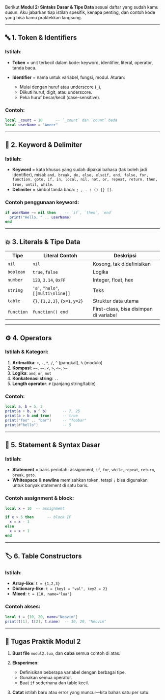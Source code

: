Berikut **Modul 2: Sintaks Dasar & Tipe Data** sesuai daftar yang sudah kamu susun. Aku jabarkan tiap istilah spesifik, kenapa penting, dan contoh kode yang bisa kamu praktekkan langsung.

---

## 🔤 1. Token & Identifiers

### Istilah:

- **Token** = unit terkecil dalam kode: keyword, identifier, literal, operator, tanda baca.
- **Identifier** = nama untuk variabel, fungsi, modul. Aturan:

  - Mulai dengan huruf atau underscore (`_`),
  - Diikuti huruf, digit, atau underscore.
  - Peka huruf besar/kecil (case-sensitive).

### Contoh:

```lua
local _count = 10      -- `_count` dan `count` beda
local userName = "Ameer"
```

---

## 🔢 2. Keyword & Delimiter

### Istilah:

- **Keyword** = kata khusus yang sudah dipakai bahasa (tak boleh jadi identifier), misal:
  `and, break, do, else, elseif, end, false, for, function, goto, if, in, local, nil, not, or, repeat, return, then, true, until, while`.
- **Delimiter** = simbol tanda baca:
  `; , . : () {} []`.

### Contoh penggunaan keyword:

```lua
if userName ~= nil then    -- `if`, `then`, `end`
  print("Hello, " .. userName)
end
```

---

## 💥 3. Literals & Tipe Data

| Tipe       | Literal Contoh                     | Deskripsi                              |
| ---------- | ---------------------------------- | -------------------------------------- |
| `nil`      | `nil`                              | Kosong, tak didefinisikan              |
| `boolean`  | `true`, `false`                    | Logika                                 |
| `number`   | `123`, `3.14`, `0xFF`              | Integer, float, hex                    |
| `string`   | `'a'`, `"halo"`, `[[multi\nline]]` | Teks                                   |
| `table`    | `{}`, `{1,2,3}`, `{x=1,y=2}`       | Struktur data utama                    |
| `function` | `function() end`                   | First-class, bisa disimpan di variabel |

---

## ⚙️ 4. Operators

### Istilah & Kategori:

1. **Aritmatika**: `+`, `-`, `*`, `/`, `^` (pangkat), `%` (modulo)
2. **Kompasi**: `==`, `~=`, `<`, `>`, `<=`, `>=`
3. **Logika**: `and`, `or`, `not`
4. **Konkatenasi string**: `..`
5. **Length operator**: `#` (panjang string/table)

### Contoh:

```lua
local a, b = 5, 2
print(a + b, a ^ b)       -- 7, 25
print(a > b and true)     -- true
print("foo" .. "bar")     -- "foobar"
print(#"hello")           -- 5
```

---

## 📜 5. Statement & Syntax Dasar

### Istilah:

- **Statement** = baris perintah: assignment, `if`, `for`, `while`, `repeat`, `return`, `break`, `goto`.
- **Whitespace** & **newline** memisahkan token, tetapi `;` bisa digunakan untuk banyak statement di satu baris.

### Contoh assignment & block:

```lua
local x = 10  -- assignment

if x > 5 then      -- block IF
  x = x - 1
else
  x = x + 1
end
```

---

## 🏷️ 6. Table Constructors

### Istilah:

- **Array-like**: `t = {1,2,3}`
- **Dictionary-like**: `t = {key1 = "val", key2 = 2}`
- **Mixed**: `t = {10, name="lua"}`

### Contoh akses:

```lua
local t = {10, 20, name="Neovim"}
print(t[1], t[2], t.name)  -- 10, 20, "Neovim"
```

---

## 🎯 Tugas Praktik Modul 2

1. **Buat file** `modul2.lua`, dan **coba** semua contoh di atas.
2. **Eksperimen**:

   - Definisikan beberapa variabel dengan berbagai tipe.
   - Gunakan semua operator.
   - Buat `if` sederhana dan table kecil.

3. **Catat** istilah baru atau error yang muncul—kita bahas satu per satu.
